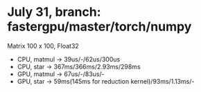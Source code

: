# July 31, branch: fastergpu/master/torch/numpy
Matrix 100 x 100, Float32
* CPU, matmul -> 39us/-/62us/300us
* CPU, star -> 367ms/366ms/2.93ms/298ms
* GPU, matmul -> 67us/-/83us/-
* GPU, star -> 59ms(145ms for reduction kernel)/93ms/1.13ms/-
